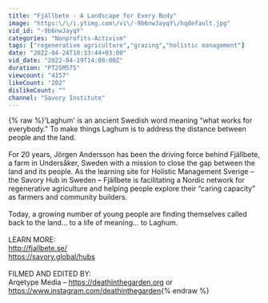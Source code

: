 ```yaml
---
title: "Fjällbete - A Landscape for Every Body"
image: "https:\/\/i.ytimg.com\/vi\/-9b6nwJayqY\/hqdefault.jpg"
vid_id: "-9b6nwJayqY"
categories: "Nonprofits-Activism"
tags: ["regenerative agriculture","grazing","holistic management"]
date: "2022-04-24T10:33:44+03:00"
vid_date: "2022-04-19T14:00:00Z"
duration: "PT25M57S"
viewcount: "4157"
likeCount: "202"
dislikeCount: ""
channel: "Savory Institute"
---
```

{% raw %}'Laghum' is an ancient Swedish word meaning “what works for everybody.&quot; To make things Laghum is to address the distance between people and the land.<br /><br />For 20 years, Jörgen Andersson has been the driving force behind Fjällbete, a farm in Undersåker, Sweden with a mission to close the gap between the land and its people. As the learning site for Holistic Management Sverige – the Savory Hub in Sweden – Fjällbete is facilitating a Nordic network for regenerative agriculture and helping people explore their “caring capacity” as farmers and community builders.<br /><br />Today, a growing number of young people are finding themselves called back to the land... to a life of meaning... to Laghum.<br /><br />LEARN MORE:<br /><a rel="nofollow" target="blank" href="http://fjallbete.se/">http://fjallbete.se/</a><br /><a rel="nofollow" target="blank" href="https://savory.global/hubs">https://savory.global/hubs</a><br /><br />FILMED AND EDITED BY: <br />Arqetype Media – <a rel="nofollow" target="blank" href="https://deathinthegarden.org">https://deathinthegarden.org</a> or <a rel="nofollow" target="blank" href="https://www.instagram.com/deathinthegarden">https://www.instagram.com/deathinthegarden</a>{% endraw %}
